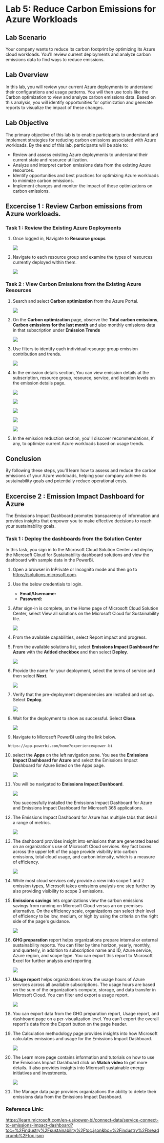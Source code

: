 # Lab 5: Reduce Carbon Emissions for Azure Workloads

## Lab Scenario
Your company wants to reduce its carbon footprint by optimizing its Azure cloud workloads. You'll review current deployments and analyze carbon emissions data to find ways to reduce emissions.

## Lab Overview
In this lab, you will review your current Azure deployments to understand their configurations and usage patterns. You will then use tools like the Carbon optimization to view and analyze carbon emissions data. Based on this analysis, you will identify opportunities for optimization and generate reports to visualize the impact of these changes.

## Lab Objective
The primary objective of this lab is to enable participants to understand and implement strategies for reducing carbon emissions associated with Azure workloads. By the end of this lab, participants will be able to:

   - Review and assess existing Azure deployments to understand their current state and resource utilization.
   - Analyze and interpret carbon emissions data from the existing Azure resources.
   - Identify opportunities and best practices for optimizing Azure workloads to minimize carbon emissions.
   - Implement changes and monitor the impact of these optimizations on carbon emissions.

## Excercise 1 : Review Carbon emissions from Azure workloads.

### Task 1 : Review the Existing Azure Deployments

1. Once logged in, Navigate to **Resource groups**

   ![](../media/5.1.png)

2. Navigate to each resource group and examine the types of resources currently deployed within them.

   ![](../media/5.3.png)

### Task 2 : View Carbon Emissions from the Existing Azure Resources

1. Search and select **Carbon optimization** from the Azure Portal.

   ![](../media/5.4.png)

2. On the **Carbon optimization** page, observe the **Total carbon emissions**, **Carbon emissions for the last month** and also monthly emissions data in that subscription under **Emission Trends**

   ![](../media/5.5.png)

3. Use filters to identify each individual resourge group emission contribution and trends.

   ![](../media/5.6.png)

1. In the emission details section, You can view emission details at the subscription, resource group, resource, service, and location levels on the emission details page.

   ![](../media/5.7.png)

   ![](../media/5.8.png)

   ![](../media/5.9.png)

   ![](../media/5.10.png)

   ![](../media/5.11.png)

1. In the emission reduction section, you'll discover recommendations, if any, to optimize current Azure workloads based on usage trends.

## Conclusion
By following these steps, you'll learn how to assess and reduce the carbon emissions of your Azure workloads, helping your company achieve its sustainability goals and potentially reduce operational costs.

## Excercise 2 : Emission Impact Dashboard for Azure 

The Emissions Impact Dashboard promotes transparency of information and provides insights that empower you to make effective decisions to reach your sustainability goals.

### Task 1 : Deploy the dashboards from the Solution Center

In this task, you sign in to the Microsoft Cloud Solution Center and deploy the Microsoft Cloud for Sustainability dashboard solutions and view the dashboard with sample data in the PowerBi.

1. Open a browser in InPrivate or Incognito mode and then go to https://solutions.microsoft.com.

2. Use the below credentials to login.

   - **Email/Username:** <inject key="AzureAdUserEmail"></inject>
   - **Password:** <inject key="AzureAdUserPassword"></inject>

3. After sign-in is complete, on the Home page of Microsoft Cloud Solution Center, select View all solutions on the Microsoft Cloud for Sustainability tile.

   ![](../media/report21.png)

4. From the available capabilities, select Report impact and progress.

5. From the available solutions list, select **Emissions Impact Dashboard for Azure** with the **Added checkbox** and then select **Deploy**.   

   ![](../media/report22.png)

6. Provide the name for your deployment, select the terms of service and then select **Next**.

   ![](../media/report23.png)

7. Verify that the pre-deployment dependencies are installed and set up. Select **Deploy**.

     ![](../media/report24.png)

8. Wait for the deployment to show as successful. Select **Close**.

   ![](../media/report25.png)

9. Navigate to Microsoft PowerBI using the link below.

```
 https://app.powerbi.com/home?experience=power-bi
```
10. select the **Apps** on the left navigation pane. You see the **Emissions Impact Dashboard for Azure** and select the Emissions Impact Dashboard for Azure listed on the Apps page.

    ![](../media/report27.png)

10. You will be navigated to **Emissions Impact Dashboard**.

      ![](../media/report26.png)

    You successfully installed the Emissions Impact Dashboard for Azure and Emissions Impact Dashboard for Microsoft 365 applications.

11. The Emissions Impact Dashboard for Azure has multiple tabs that detail a range of metrics.

    ![](../media/report31.png)
    
13. The dashboard provides insight into emissions that are generated based on an organization's use of Microsoft Cloud services. Key fact boxes across the upper left of the page provide visibility into carbon emissions, total cloud usage, and carbon intensity, which is a measure of efficiency.

     ![](../media/report32.png)
    
14. While most cloud services only provide a view into scope 1 and 2 emission types, Microsoft takes emissions analysis one step further by also providing visibility to scope 3 emissions.

15. **Emissions savings** lets organizations view the carbon emissions savings from running on Microsoft Cloud versus an on-premises alternative. On the efficiency scale, organizations can select their level of efficiency to be low, medium, or high by using the criteria on the right side of the page's guidance.

      ![](../media/report35.png)
      
16. **GHG preparation** report helps organizations prepare internal or external sustainability reports. You can filter by time horizon, yearly, monthly, and quarterly, in addition to subscription name and ID, Azure service, Azure region, and scope type. You can export this report to Microsoft Excel for further analysis and reporting. 

     ![](../media/report33.png)

17. **Usage report** helps organizations know the usage hours of Azure services across all available subscriptions. The usage hours are based on the sum of the organization’s compute, storage, and data transfer in Microsoft Cloud. You can filter and export a usage report.

    ![](../media/report34.png)
    
19. You can export data from the GHG preparation report, Usage report, and dashboard page on a per-visualization level. You can't export the overall report's data from the Export button on the page header.

20. The Calculation methodology page provides insights into how Microsoft calculates emissions and usage for the Emissions Impact Dashboard.

      ![](../media/report36.png)    

21. The Learn more page contains information and tutorials on how to use the Emissions Impact Dashboard click on **Watch video** to get more details. It also provides insights into Microsoft sustainable energy initiatives and investments.

    ![](../media/report37.png) 

22. The Manage data page provides organizations the ability to delete their emissions data from the Emissions Impact Dashboard.

### Reference Link:
https://learn.microsoft.com/en-us/power-bi/connect-data/service-connect-to-emissions-impact-dashboard?toc=%2Findustry%2Fsustainability%2Ftoc.json&bc=%2Findustry%2Fbreadcrumb%2Ftoc.json
